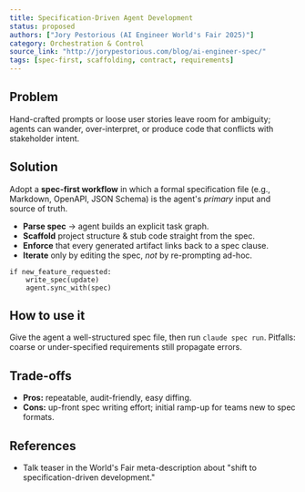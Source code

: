 ```yaml
---
title: Specification-Driven Agent Development
status: proposed
authors: ["Jory Pestorious (AI Engineer World's Fair 2025)"]
category: Orchestration & Control
source_link: "http://jorypestorious.com/blog/ai-engineer-spec/"
tags: [spec-first, scaffolding, contract, requirements]
---
```


## Problem
Hand-crafted prompts or loose user stories leave room for ambiguity; agents can wander, over-interpret, or produce code that conflicts with stakeholder intent.

## Solution
Adopt a **spec-first workflow** in which a formal specification file (e.g., Markdown, OpenAPI, JSON Schema) is the agent's *primary* input and source of truth.

- **Parse spec** → agent builds an explicit task graph.
- **Scaffold** project structure & stub code straight from the spec.
- **Enforce** that every generated artifact links back to a spec clause.
- **Iterate** only by editing the spec, *not* by re-prompting ad-hoc.

```pseudo
if new_feature_requested:
    write_spec(update)
    agent.sync_with(spec)
```

## How to use it
Give the agent a well-structured spec file, then run `claude spec run`.
Pitfalls: coarse or under-specified requirements still propagate errors.

## Trade-offs

- **Pros:** repeatable, audit-friendly, easy diffing.
- **Cons:** up-front spec writing effort; initial ramp-up for teams new to spec formats.

## References
- Talk teaser in the World's Fair meta-description about "shift to specification-driven development."